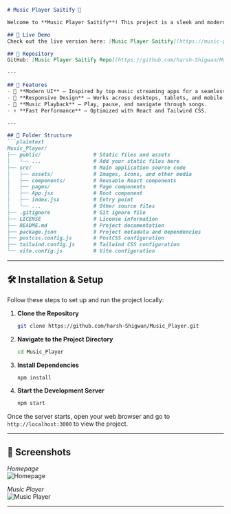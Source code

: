 ```markdown
# Music Player Saitify 🎵

Welcome to **Music Player Saitify**! This project is a sleek and modern music player built using **React** and **Tailwind CSS**. It features a responsive design, dynamic components, and an intuitive user experience.

## 🚀 Live Demo
Check out the live version here: [Music Player Saitify](https://music-player-saitify.netlify.app/)

## 📂 Repository
GitHub: [Music Player Saitify Repo](https://github.com/harsh-Shigwan/Music_Player.git)

---

## 🌟 Features
- 🎨 **Modern UI** – Inspired by top music streaming apps for a seamless experience.
- 📱 **Responsive Design** – Works across desktops, tablets, and mobile devices.
- 🎵 **Music Playback** – Play, pause, and navigate through songs.
- ⚡ **Fast Performance** – Optimized with React and Tailwind CSS.

---

## 📁 Folder Structure
```plaintext
Music_Player/
├── public/                 # Static files and assets
│   └── ...                 # Add your static files here
├── src/                    # Main application source code
│   ├── assets/             # Images, icons, and other media
│   ├── components/         # Reusable React components
│   ├── pages/              # Page components
│   ├── App.jsx             # Root component
│   ├── index.jsx           # Entry point
│   └── ...                 # Other source files
├── .gitignore              # Git ignore file
├── LICENSE                 # License information
├── README.md               # Project documentation
├── package.json            # Project metadata and dependencies
├── postcss.config.js       # PostCSS configuration
├── tailwind.config.js      # Tailwind CSS configuration
└── vite.config.js          # Vite configuration
```

---

## 🛠 Installation & Setup
Follow these steps to set up and run the project locally:

1. **Clone the Repository**  
   ```bash
   git clone https://github.com/harsh-Shigwan/Music_Player.git
   ```

2. **Navigate to the Project Directory**  
   ```bash
   cd Music_Player
   ```

3. **Install Dependencies**  
   ```bash
   npm install
   ```

4. **Start the Development Server**  
   ```bash
   npm start
   ```

Once the server starts, open your web browser and go to `http://localhost:3000` to view the project.

---

## 📸 Screenshots

*Homepage*  
![Homepage](https://github.com/user-attachments/assets/4367fe3d-99ba-4905-a35e-a8cef695ecf9)

*Music Player*  
![Music Player](https://github.com/user-attachments/assets/3b044736-6779-4176-a617-c968af016973)

---



